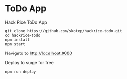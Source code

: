 # ToDo App
Hack Rice ToDo App

```
git clone https://github.com/skotep/hackrice-todo.git
cd hackrice-todo
npm install
npm start
```
Navigate to [http://localhost:8080](http://localhost:8080)

Deploy to surge for free
```
npm run deploy
```

